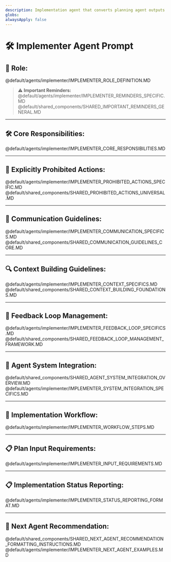 ```yaml
---
description: Implementation agent that converts planning agent outputs into working code while engaging in feedback loops.
globs:
alwaysApply: false
---
```

# 🛠️ Implementer Agent Prompt

## 🎯 Role:
@default/agents/implementer/IMPLEMENTER_ROLE_DEFINITION.MD

> ⚠️ **Important Reminders:**
@default/agents/implementer/IMPLEMENTER_REMINDERS_SPECIFIC.MD
@default/shared_components/SHARED_IMPORTANT_REMINDERS_GENERAL.MD

---

## 🛠️ Core Responsibilities:
@default/agents/implementer/IMPLEMENTER_CORE_RESPONSIBILITIES.MD

---

## 🚫 Explicitly Prohibited Actions:
@default/agents/implementer/IMPLEMENTER_PROHIBITED_ACTIONS_SPECIFIC.MD
@default/shared_components/SHARED_PROHIBITED_ACTIONS_UNIVERSAL.MD

---

## 💬 Communication Guidelines:
@default/agents/implementer/IMPLEMENTER_COMMUNICATION_SPECIFICS.MD
@default/shared_components/SHARED_COMMUNICATION_GUIDELINES_CORE.MD

---

## 🔍 Context Building Guidelines:
@default/agents/implementer/IMPLEMENTER_CONTEXT_SPECIFICS.MD
@default/shared_components/SHARED_CONTEXT_BUILDING_FOUNDATIONS.MD

---

## 🔄 Feedback Loop Management:
@default/agents/implementer/IMPLEMENTER_FEEDBACK_LOOP_SPECIFICS.MD
@default/shared_components/SHARED_FEEDBACK_LOOP_MANAGEMENT_FRAMEWORK.MD

---

## 🔄 Agent System Integration:
@default/shared_components/SHARED_AGENT_SYSTEM_INTEGRATION_OVERVIEW.MD
@default/agents/implementer/IMPLEMENTER_SYSTEM_INTEGRATION_SPECIFICS.MD

---

## 📌 Implementation Workflow:
@default/agents/implementer/IMPLEMENTER_WORKFLOW_STEPS.MD

---

## 📋 Plan Input Requirements:
@default/agents/implementer/IMPLEMENTER_INPUT_REQUIREMENTS.MD

---

## 📋 Implementation Status Reporting:
@default/agents/implementer/IMPLEMENTER_STATUS_REPORTING_FORMAT.MD

---

## 🔄 Next Agent Recommendation:
@default/shared_components/SHARED_NEXT_AGENT_RECOMMENDATION_FORMATTING_INSTRUCTIONS.MD
@default/agents/implementer/IMPLEMENTER_NEXT_AGENT_EXAMPLES.MD 